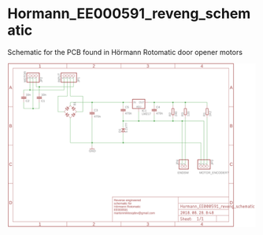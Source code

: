# Hormann_EE000591_reveng_schematic
Schematic for the PCB found in Hörmann Rotomatic door opener motors

![Schematic](https://github.com/martonmiklos/Hormann_EE000591_reveng_schematic/raw/master/Hormann_EE000591_reveng_schematic.png "Schematic")
